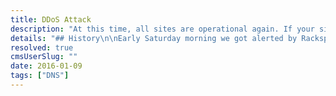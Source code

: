 ```yaml
---
title: DDoS Attack
description: "At this time, all sites are operational again. If your site is using an A record on an apex domain rather than the recommended CNAME setup, you may find it useful to refer to our post [This Weekend's DDoS attack and What's in a (C)Name?](https://www.netlify.com/blog/2016/01/12/ddos-attacks-and-dns-records).\n\n "
details: "## History\n\nEarly Saturday morning we got alerted by Rackspace that a major DDoS attack was hitting our main load balancer in their Chicago data center.\n\nThe DDoS attack was a large, mostly UDP based, volumetric attack sending more than 40GB/s of sustained traffic and overwhelming the network switch in front of the balancer.\n\nFortunately, the large majority of netlify sites kept working without any interruption of service as our system automatically detected the attack and started routing traffic away from Rackspace’s Chicago data center.\n\nHowever, a small number of sites were affected and down from this. They differed from the rest by how their DNS was setup and they were primarily sites that were using the root domain as their canonical domain, rather than prefixing their site with www.\n\nAs soon as we detected the problem, we tried to identify all sites affected by the DDoS attack and sent out instructions on how to mitigate this by changing a DNS record and directed them to the netlify docs that recommends a C-name setup as this prevents downtime from exactly this type of attack.\n\n"
resolved: true
cmsUserSlug: ""
date: 2016-01-09
tags: ["DNS"]
---
```


